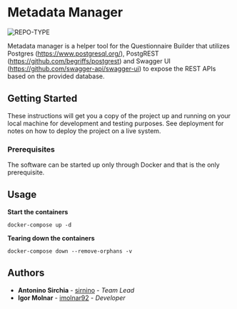 # Metadata Manager

![REPO-TYPE](https://img.shields.io/badge/repo--type-backend-critical?style=for-the-badge&logo=github)

Metadata manager is a helper tool for the Questionnaire Builder that utilizes Postgres (https://www.postgresql.org/), PostgREST (https://github.com/begriffs/postgrest) 
and Swagger UI (https://github.com/swagger-api/swagger-ui) to expose the REST APIs based on the provided database.

## Getting Started

These instructions will get you a copy of the project up and running on your local machine for development and testing purposes. See deployment for notes on how to deploy the project on a live system.

### Prerequisites

The software can be started up only through Docker and that is the only prerequisite.

## Usage

**Start the containers**

`docker-compose up -d`

**Tearing down the containers**

`docker-compose down --remove-orphans -v`

## Authors

* **Antonino Sirchia** - [sirnino](https://github.com/sirnino) - *Team Lead*
* **Igor Molnar** - [imolnar92](https://github.com/imolnar92) - *Developer*
